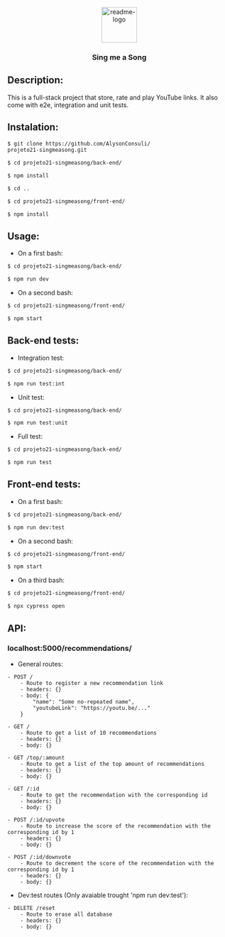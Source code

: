 <p align="center">
  <a href="https://github.com/AlysonConsuli/projeto21-singmeasong">
    <img src="https://notion-emojis.s3-us-west-2.amazonaws.com/prod/svg-twitter/1f399-fe0f.svg" alt="readme-logo" width="80" height="80"> <!-- src="image-link" -->
  </a>

  <h3 align="center">
    Sing me a Song
  </h3>
</p>

## Description:

This is a full-stack project that store, rate and play YouTube links. It also come with e2e, integration and unit tests.

<!-- ## Database deploy link

https://back-end-template-example.com/ -->

## Instalation:

```bash
$ git clone https://github.com/AlysonConsuli/
projeto21-singmeasong.git

$ cd projeto21-singmeasong/back-end/

$ npm install

$ cd ..

$ cd projeto21-singmeasong/front-end/

$ npm install
```

## Usage:

- On a first bash:

```bash
$ cd projeto21-singmeasong/back-end/

$ npm run dev
```

- On a second bash:

```bash
$ cd projeto21-singmeasong/front-end/

$ npm start
```

## Back-end tests:

- Integration test:

```bash
$ cd projeto21-singmeasong/back-end/

$ npm run test:int
```

- Unit test:

```bash
$ cd projeto21-singmeasong/back-end/

$ npm run test:unit
```

- Full test:

```bash
$ cd projeto21-singmeasong/back-end/

$ npm run test
```

## Front-end tests:

- On a first bash:

```bash
$ cd projeto21-singmeasong/back-end/

$ npm run dev:test
```

- On a second bash:

```bash
$ cd projeto21-singmeasong/front-end/

$ npm start
```

- On a third bash:

```bash
$ cd projeto21-singmeasong/front-end/

$ npx cypress open
```

## API:

### localhost:5000/recommendations/

- General routes:

```
- POST /
    - Route to register a new recommendation link
    - headers: {}
    - body: {
        "name": "Some no-repeated name",
        "youtubeLink": "https://youtu.be/..."
    }
```

```
- GET /
    - Route to get a list of 10 recommendations
    - headers: {}
    - body: {}
```

```
- GET /top/:amount
    - Route to get a list of the top amount of recommendations
    - headers: {}
    - body: {}
```

```
- GET /:id
    - Route to get the recommendation with the corresponding id
    - headers: {}
    - body: {}
```

```
- POST /:id/upvote
    - Route to increase the score of the recommendation with the corresponding id by 1
    - headers: {}
    - body: {}
```

```
- POST /:id/downvote
    - Route to decrement the score of the recommendation with the corresponding id by 1
    - headers: {}
    - body: {}
```

- Dev:test routes (Only avaiable trought 'npm run dev:test'):

```
- DELETE /reset
    - Route to erase all database
    - headers: {}
    - body: {}
```
